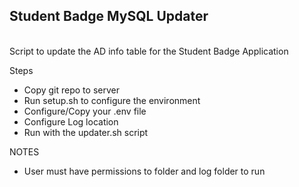 <h2>Student Badge MySQL Updater</h2><br>
Script to update the AD info table for the Student Badge Application

Steps
+ Copy git repo to server
+ Run setup.sh to configure the environment
+ Configure/Copy your .env file
+ Configure Log location
+ Run with the updater.sh script

NOTES
+ User must have permissions to folder and log folder to run

